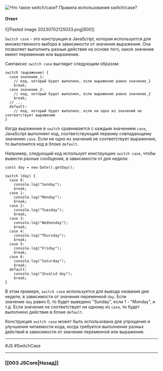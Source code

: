 ![Что такое `switch/case`? Правила использования `switch/case`?](https://youtu.be/XtQPrt8G0n8?t=600)

#### Ответ

![[Pasted image 20230702125033.png|600]]

`Switch case` - это конструкция в JavaScript, которая используется для множественного выбора в зависимости от значения выражения. Она позволяет выполнить разные действия на основе того, какое значение имеет переменная или выражение.

Синтаксис `switch case` выглядит следующим образом:

```
switch (выражение) {
  case значение_1:
    // код, который будет выполнен, если выражение равно значение_1
    break;
  case значение_2:
    // код, который будет выполнен, если выражение равно значение_2
    break;
  // ...
  default:
    // код, который будет выполнен, если ни одно из значений не соответствует выражению
}
```

Когда выражение в `switch` сравнивается с каждым значением `case`, JavaScript выполняет код, соответствующий первому совпадающему значению `case`. Если ни одно из значений не соответствует выражению, то выполнится код в блоке `default`.

Например, следующий код использует конструкцию `switch case`, чтобы вывести разные сообщения, в зависимости от дня недели:

```
const day = new Date().getDay();

switch (day) {
  case 0:
    console.log("Sunday");
    break;
  case 1:
    console.log("Monday");
    break;
  case 2:
    console.log("Tuesday");
    break;
  case 3:
    console.log("Wednesday");
    break;
  case 4:
    console.log("Thursday");
    break;
  case 5:
    console.log("Friday");
    break;
  case 6:
    console.log("Saturday");
    break;
  default:
    console.log("Invalid day");
    break;
}
```

В этом примере, `switch case` используется для вывода названия дня недели, в зависимости от значения переменной `day`. Если значение `day` равно 0, то будет выведено "Sunday", если 1 - "Monday", и т.д. Если значение не соответствует ни одному из `case`, то будет выполнено действие в блоке `default`.

Конструкция `switch case` может быть использована для упрощения и улучшения читаемости кода, когда требуется выполнение разных действий в зависимости от значения переменной или выражения.

___
#JS #SwitchCase 

___

### [[003 JSCore|Назад]]